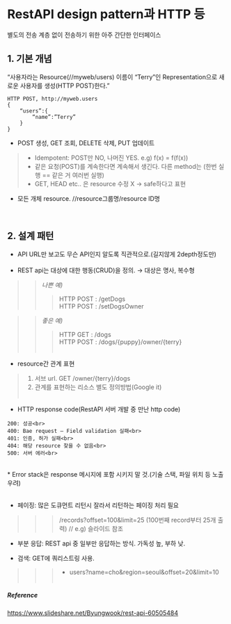 # RestAPI design pattern과 HTTP 등
별도의 전송 계층 없이 전송하기 위한 아주 간단한 인터페이스
<br>

## 1. 기본 개념
“사용자라는 Resource(//myweb/users) 이름이 “Terry”인 Representation으로 새로운 사용자를 생성(HTTP POST)한다.”

```
HTTP POST, http://myweb.users
{
	“users”:{
		“name”:”Terry”
	}
}
```

* POST 생성, GET 조회, DELETE 삭제, PUT 업데이트

>- Idempotent: POST만 NO, 나머진 YES. e.g) f(x) = f(f(x))
>- 같은 요청(POST)를 계속한다면 계속해서 생긴다. 다른 method는 (한번 실행 == 같은 거 여러번 실행)
>- GET, HEAD etc.. 은 resource 수정 X → safe하다고 표현

* 모든 개체 resource. //resource그룹명/resource ID명
<br>

## 2. 설계 패턴
* API URL만 보고도 무슨 API인지 알도록 직관적으로.(길지않게 2depth정도만)<br><br>
* REST api는 대상에 대한 행동(CRUD)을 정의. → 대상은 명사, 복수형

>>_나쁜 예)_<br>
>>>HTTP POST : /getDogs<br>
>>>HTTP POST : /setDogsOwner<br>

>>_좋은 예)_<br>
>>>HTTP GET : /dogs<br>
>>>HTTP POST : /dogs/{puppy}/owner/{terry}<br><br>

* resource간 관계 표현
> 1) 서브 url. GET /owner/{terry}/dogs<br>
> 2) 관계를 표현하는 리소스 별도 정의방법(Google it)<br><br>

* HTTP response code(RestAPI 서버 개발 중 만난 http code)<br>
```
200: 성공<br>
400: Bae request – Field validation 실패<br>
401: 인증, 허가 실패<br>
404: 해당 resource 찾을 수 없음<br>
500: 서버 에러<br>
```
<br>
* Error stack은 response 메시지에 포함 시키지 말 것.(기술 스택, 파일 위치 등 노출 우려)<br><br>

* 페이징: 많은 도큐먼트 리턴시 잘라서 리턴하는 페이징 처리 필요
>>> /records?offset=100&limit=25 (100번째 record부터 25개 출력) // e.g) 슬라이드 참조<br>

* 부분 응답: REST api 중 일부만 응답하는 방식. 가독성 높, 부하 낮.<br>

* 검색: GET에 쿼리스트링 사용.
>>> - users?name=cho&region=seoul&offset=20&limit=10<br> <br>

##### Reference
https://www.slideshare.net/Byungwook/rest-api-60505484
